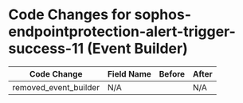 # Code Changes for sophos-endpointprotection-alert-trigger-success-11 (Event Builder)

| Code Change | Field Name | Before | After |
|-------------|------------|--------|-------|
| removed_event_builder | N/A |  | N/A |